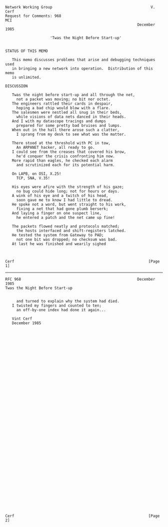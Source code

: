     Network Working Group                                            V. Cerf
    Request for Comments: 968                                            MCI
                                                               December 1985

                        'Twas the Night Before Start-up'


    STATUS OF THIS MEMO

       This memo discusses problems that arise and debugging techniques used
       in bringing a new network into operation.  Distribution of this memo
       is unlimited.

    DISCUSSION

       Twas the night before start-up and all through the net,
         not a packet was moving; no bit nor octet.
       The engineers rattled their cards in despair,
         hoping a bad chip would blow with a flare.
       The salesmen were nestled all snug in their beds,
         while visions of data nets danced in their heads.
       And I with my datascope tracings and dumps
         prepared for some pretty bad bruises and lumps.
       When out in the hall there arose such a clatter,
         I sprang from my desk to see what was the matter.

       There stood at the threshold with PC in tow,
         An ARPANET hacker, all ready to go.
       I could see from the creases that covered his brow,
         he'd conquer the crisis confronting him now.
       More rapid than eagles, he checked each alarm
         and scrutinized each for its potential harm.

       On LAPB, on OSI, X.25!
         TCP, SNA, V.35!

       His eyes were afire with the strength of his gaze;
         no bug could hide long; not for hours or days.
       A wink of his eye and a twitch of his head,
         soon gave me to know I had little to dread.
       He spoke not a word, but went straight to his work,
         fixing a net that had gone plumb berserk;
       And laying a finger on one suspect line,
         he entered a patch and the net came up fine!

       The packets flowed neatly and protocols matched;
         the hosts interfaced and shift-registers latched.
       He tested the system from Gateway to PAD;
         not one bit was dropped; no checksum was bad.
       At last he was finished and wearily sighed



    Cerf                                                            [Page 1]

------------------------------------------------------------------------

``` newpage
RFC 968                                                    December 1985
Twas the Night Before Start-up


     and turned to explain why the system had died.
   I twisted my fingers and counted to ten;
     an off-by-one index had done it again...

   Vint Cerf
   December 1985











































Cerf                                                            [Page 2]
```
